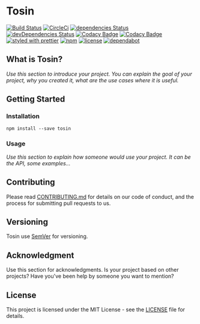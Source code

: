 # Tosin

[![Build Status](https://travis-ci.org/FullHuman/tosin.svg?branch=master)]()
[![CircleCi](https://circleci.com/gh/FullHuman/tosin/tree/master.svg?style=shield)]()
[![dependencies Status](https://david-dm.org/fullhuman/tosin/status.svg)](https://david-dm.org/fullhuman/tosin)
[![devDependencies Status](https://david-dm.org/fullhuman/tosin/dev-status.svg)](https://david-dm.org/fullhuman/tosin?type=dev)
[![Codacy Badge](https://api.codacy.com/project/badge/Grade/37bbf49b16c04764bfc26fb41a47aaed)](https://www.codacy.com/app/florielfedry/tosin?utm_source=github.com&amp;utm_medium=referral&amp;utm_content=FullHuman/tosin&amp;utm_campaign=Badge_Grade)
[![Codacy Badge](https://api.codacy.com/project/badge/Coverage/37bbf49b16c04764bfc26fb41a47aaed)](https://www.codacy.com/app/florielfedry/tosin?utm_source=github.com&utm_medium=referral&utm_content=FullHuman/tosin&utm_campaign=Badge_Coverage)
[![styled with prettier](https://img.shields.io/badge/styled_with-prettier-ff69b4.svg)](https://github.com/prettier/prettier)
[![npm](https://img.shields.io/npm/v/tosin.svg)](https://www.npmjs.com/package/tosin)
[![license](https://img.shields.io/github/license/fullhuman/tosin.svg)]()
[![dependabot](https://img.shields.io/badge/dependabot-enabled-brightgreen.svg?style=plastic&logo=dependabot)]()

## What is Tosin?

_Use this section to introduce your project. You can explain the goal of your project, why you created it, what are the use cases where it is useful._

## Getting Started

### Installation

```
npm install --save tosin
```

### Usage

_Use this section to explain how someone would use your project. It can be the API, some examples..._

## Contributing

Please read [CONTRIBUTING.md](./CONTRIBUTING.md) for details on our code of
conduct, and the process for submitting pull requests to us.

## Versioning

Tosin use [SemVer](http://semver.org/) for versioning.

## Acknowledgment

Use this section for acknowledgments. Is your project based on other projects? Have you've been help by someone you want to mention?

## License

This project is licensed under the MIT License - see the [LICENSE](LICENSE) file
for details.
